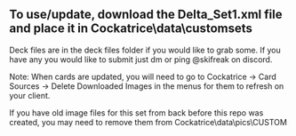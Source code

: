 ## To use/update, download the Delta_Set1.xml file and place it in Cockatrice\data\customsets

Deck files are in the deck files folder if you would like to grab some. If you have any you would like to submit just dm or ping @skifreak on discord.

Note: When cards are updated, you will need to go to Cockatrice -> Card Sources -> Delete Downloaded Images in the menus for them to refresh on your client.

If you have old image files for this set from back before this repo was created, you may need to remove them from Cockatrice\data\pics\CUSTOM